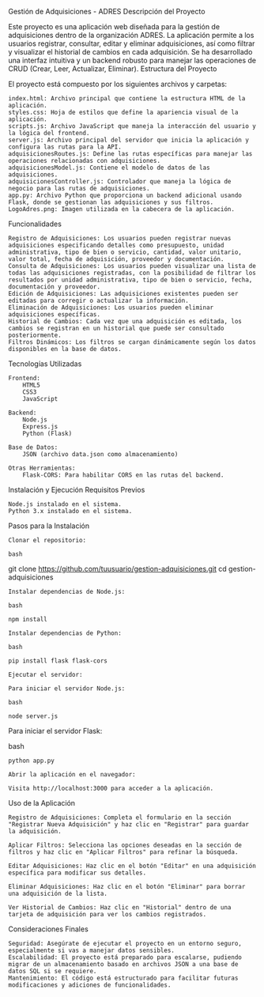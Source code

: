 Gestión de Adquisiciones - ADRES
Descripción del Proyecto

Este proyecto es una aplicación web diseñada para la gestión de adquisiciones dentro de la organización ADRES. La aplicación permite a los usuarios registrar, consultar, editar y eliminar adquisiciones, así como filtrar y visualizar el historial de cambios en cada adquisición. Se ha desarrollado una interfaz intuitiva y un backend robusto para manejar las operaciones de CRUD (Crear, Leer, Actualizar, Eliminar).
Estructura del Proyecto

El proyecto está compuesto por los siguientes archivos y carpetas:

    index.html: Archivo principal que contiene la estructura HTML de la aplicación.
    styles.css: Hoja de estilos que define la apariencia visual de la aplicación.
    scripts.js: Archivo JavaScript que maneja la interacción del usuario y la lógica del frontend.
    server.js: Archivo principal del servidor que inicia la aplicación y configura las rutas para la API.
    adquisicionesRoutes.js: Define las rutas específicas para manejar las operaciones relacionadas con adquisiciones.
    adquisicionesModel.js: Contiene el modelo de datos de las adquisiciones.
    adquisicionesController.js: Controlador que maneja la lógica de negocio para las rutas de adquisiciones.
    app.py: Archivo Python que proporciona un backend adicional usando Flask, donde se gestionan las adquisiciones y sus filtros.
    LogoAdres.png: Imagen utilizada en la cabecera de la aplicación.

Funcionalidades

    Registro de Adquisiciones: Los usuarios pueden registrar nuevas adquisiciones especificando detalles como presupuesto, unidad administrativa, tipo de bien o servicio, cantidad, valor unitario, valor total, fecha de adquisición, proveedor y documentación.
    Consulta de Adquisiciones: Los usuarios pueden visualizar una lista de todas las adquisiciones registradas, con la posibilidad de filtrar los resultados por unidad administrativa, tipo de bien o servicio, fecha, documentación y proveedor.
    Edición de Adquisiciones: Las adquisiciones existentes pueden ser editadas para corregir o actualizar la información.
    Eliminación de Adquisiciones: Los usuarios pueden eliminar adquisiciones específicas.
    Historial de Cambios: Cada vez que una adquisición es editada, los cambios se registran en un historial que puede ser consultado posteriormente.
    Filtros Dinámicos: Los filtros se cargan dinámicamente según los datos disponibles en la base de datos.

Tecnologías Utilizadas

    Frontend:
        HTML5
        CSS3
        JavaScript

    Backend:
        Node.js
        Express.js
        Python (Flask)

    Base de Datos:
        JSON (archivo data.json como almacenamiento)

    Otras Herramientas:
        Flask-CORS: Para habilitar CORS en las rutas del backend.

Instalación y Ejecución
Requisitos Previos

    Node.js instalado en el sistema.
    Python 3.x instalado en el sistema.

Pasos para la Instalación

    Clonar el repositorio:

    bash

git clone https://github.com/tuusuario/gestion-adquisiciones.git
cd gestion-adquisiciones

    Instalar dependencias de Node.js:

    bash

    npm install

    Instalar dependencias de Python:

    bash

    pip install flask flask-cors

    Ejecutar el servidor:

    Para iniciar el servidor Node.js:

    bash

    node server.js

Para iniciar el servidor Flask:

bash

    python app.py

    Abrir la aplicación en el navegador:

    Visita http://localhost:3000 para acceder a la aplicación.

Uso de la Aplicación

    Registro de Adquisiciones: Completa el formulario en la sección "Registrar Nueva Adquisición" y haz clic en "Registrar" para guardar la adquisición.

    Aplicar Filtros: Selecciona las opciones deseadas en la sección de filtros y haz clic en "Aplicar Filtros" para refinar la búsqueda.

    Editar Adquisiciones: Haz clic en el botón "Editar" en una adquisición específica para modificar sus detalles.

    Eliminar Adquisiciones: Haz clic en el botón "Eliminar" para borrar una adquisición de la lista.

    Ver Historial de Cambios: Haz clic en "Historial" dentro de una tarjeta de adquisición para ver los cambios registrados.

Consideraciones Finales

    Seguridad: Asegúrate de ejecutar el proyecto en un entorno seguro, especialmente si vas a manejar datos sensibles.
    Escalabilidad: El proyecto está preparado para escalarse, pudiendo migrar de un almacenamiento basado en archivos JSON a una base de datos SQL si se requiere.
    Mantenimiento: El código está estructurado para facilitar futuras modificaciones y adiciones de funcionalidades.
